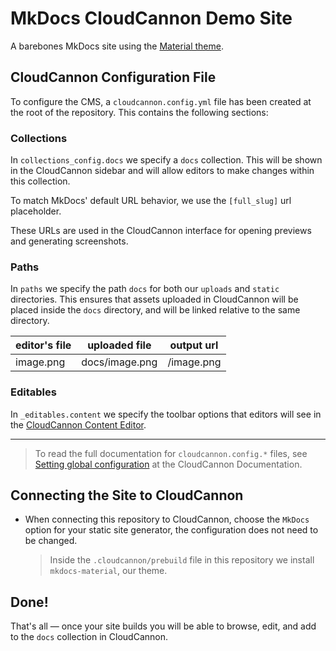 # MkDocs CloudCannon Demo Site

A barebones MkDocs site using the [Material theme](https://squidfunk.github.io/mkdocs-material/).

## CloudCannon Configuration File

To configure the CMS, a `cloudcannon.config.yml` file has been created at the root of the repository. This contains the following sections:

### Collections

In `collections_config.docs` we specify a `docs` collection. This will be shown in the CloudCannon sidebar and will allow editors to make changes within this collection.

To match MkDocs' default URL behavior, we use the `[full_slug]` url placeholder.

These URLs are used in the CloudCannon interface for opening previews and generating screenshots.

### Paths

In `paths` we specify the path `docs` for both our `uploads` and `static` directories. This ensures that assets uploaded in CloudCannon will be placed inside the `docs` directory, and will be linked relative to the same directory.

| editor's file | uploaded file  | output url |
|---------------|----------------|------------|
| image.png     | docs/image.png | /image.png |

### Editables

In `_editables.content` we specify the toolbar options that editors will see in the [CloudCannon Content Editor](https://cloudcannon.com/documentation/articles/introducing-the-content-editor/).

***

> To read the full documentation for `cloudcannon.config.*` files, see [Setting global configuration](https://cloudcannon.com/documentation/articles/setting-global-configuration/) at the CloudCannon Documentation.

## Connecting the Site to CloudCannon

*   When connecting this repository to CloudCannon, choose the `MkDocs` option for your static site generator, the configuration does not need to be changed.

    > Inside the `.cloudcannon/prebuild` file in this repository we install `mkdocs-material`, our theme.

## Done!

That's all — once your site builds you will be able to browse, edit, and add to the `docs` collection in CloudCannon.
